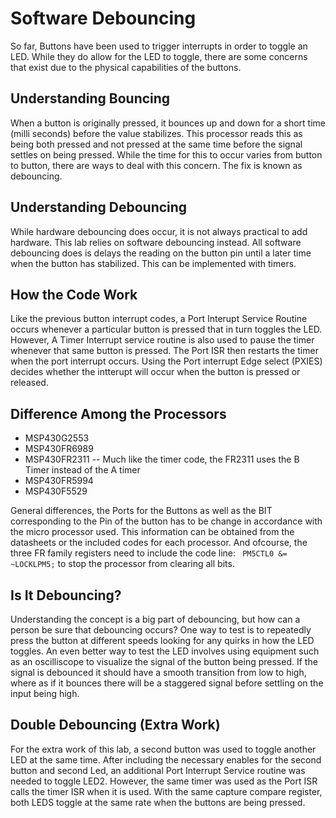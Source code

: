# Software Debouncing
So far, Buttons have been used to trigger interrupts in order to toggle an LED. While they do allow
for the LED to toggle, there are some concerns that exist due to the physical capabilities of the buttons.

## Understanding Bouncing
When a button is originally pressed, it bounces up and down for a short time (milli seconds) before the value stabilizes.
This processor reads this as being both pressed and not pressed at the same time before the signal settles on being pressed.
While the time for this to occur varies from button to button, there are ways to deal with this concern. The fix is known as debouncing.

## Understanding Debouncing
While hardware debouncing does occur, it is not always practical to add hardware. This lab relies on software debouncing instead. 
All software debouncing does is delays the reading on the button pin until a later time when the button has stabilized. This can be implemented with timers.

## How the Code Work
Like the previous button interrupt codes, a Port Interupt Service Routine occurs whenever a particular button is pressed that in turn toggles the LED. However, A Timer Interrupt service routine is also used to pause the timer whenever that same button is pressed.  The Port ISR then restarts the timer  when the port interrupt occurs. Using the Port interrupt Edge select (PXIES) decides whether the intterupt will occur when the button is pressed or released.


## Difference Among the Processors

* MSP430G2553
* MSP430FR6989
* MSP430FR2311  -- Much like the timer code, the FR2311 uses the B Timer instead of the A timer
* MSP430FR5994  
* MSP430F5529

General differences, the Ports for the Buttons as well as the BIT corresponding to the Pin of the button has to be change in accordance with the micro processor used. This information can be obtained from the datasheets or the included codes for each processor. And ofcourse, the three FR family registers need to include the code line:  ```  PM5CTL0 &= ~LOCKLPM5; ``` to stop the processor from clearing all bits.

## Is It Debouncing?
Understanding the concept is a big part of debouncing, but how can a person be sure that debouncing occurs? One way to test is to repeatedly press the button at different speeds looking for any quirks in how the LED toggles. An even better way to test the LED involves using equipment such as an oscilliscope to visualize the signal of the button being pressed. If the signal is debounced it should have a smooth transition from low to high, where as if it bounces there will be a staggered signal before settling on the input being high.

## Double Debouncing (Extra Work)
For the extra work of this lab, a second button was used to toggle another LED at the same time. After including the necessary enables for the second button and second Led, an additional Port Interrupt Service routine was needed to toggle LED2. However, the same timer was used as the Port ISR calls the timer ISR when it is used. With the same capture compare register, both LEDS toggle at the same rate when the buttons are being pressed.

